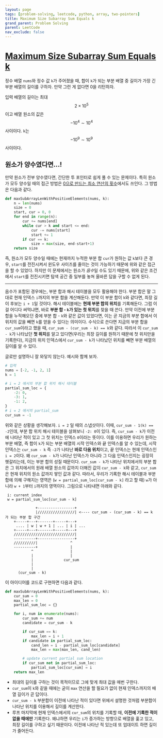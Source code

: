 ```yaml
---
layout: page
tags: [problem-solving, leetcode, python, array, two-pointers]
title: Maximum Size Subarray Sum Equals k
grand_parent: Problem Solving
parent: LeetCode
nav_exclude: false
---
```


# [Maximum Size Subarray Sum Equals k](https://leetcode.com/problems/maximum-size-subarray-sum-equals-k/)

  정수 배열 `nums`와 정수 값 `k`가 주어졌을 때, 합이 `k`가 되는 부분
  배열 중 길이가 가장 긴 부분 배열의 길이를 구하자. 만약 그런 게
  없다면 0을 리턴하자.

  입력 배열의 길이는 최대 $$ 2 \times 10^5 $$ 이고 배열 원소의 값은 $$
  -10^4 \sim 10^4$$ 사이이다. `k`는 $$ -10^9 \sim 10^9 $$ 사이이다.

## 원소가 양수였다면...!

 만약 원소가 전부 양수였다면, 간단한 투 포인터로 쉽게 풀 수 있는
 문제이다. 특히 원소가 모두 양수일 때의 접근 방법은 [0으로 만드는 최소
 연산의 횟수](../minimum-operations-to-reduce-x-to-zero)에서도
 쓰인다. 그 방법은 다음과 같다.

```python
def maxSubArrayLenWithPositiveElements(nums, k):
    n = len(nums)
    size = 0
    start, cur = 0, 0
    for end in range(n):
        cur += nums[end]
        while cur > k and start <= end:
            cur -= nums[start]
            start += 1
        if cur == k:
            size = max(size, end-start+1)
    return size
```

 즉, 원소가 모두 양수일 때에는 현재까지 누적한 부분 합 `cur`가 원하는
 값 `k`보다 큰 경우, `start`를 전진시켜서 윈도우 사이즈를 줄이는 것이
 가능하기 때문에 위와 같은 접근을 할 수 있었다. 하지만 이 문제에서는
 원소가 *음수*일 수도 있기 때문에, 위와 같은 조건에서 `start`를
 전진시키면 탐색 공간 중 일부를 놓쳐 올바른 답을 구할 수 없게 된다.

---

 음수가 포함된 경우에는, 부분 합과 해시 테이블을 모두 활용해야
 한다. 부분 합은 말 그대로 현재 인덱스 `i`까지의 부분 합을
 계산해둔다. 만약 이 부분 합이 `k`와 같다면, 최장 길이 후보는 `i +
 1`일 것이다. 해시 테이블에는 **현재 부분 합의 위치**를
 기록해둔다. 그럼 이걸 어디다 써먹냐면, 바로 **부분 합 - `k`가 있는 첫
 위치**를 찾을 때 쓴다. 만약 이전에 부분 합을 누적해오던 중에 부분
 합 - `k`와 같은 값이 있었다면, 이는 곧 지금의 부분 합에서 이 위치의
 값을 빼면 `k`를 얻을 수 있다는 의미이다. 수식으로 쓴다면 지금의 부분
 합을 `cur_sum`이라고 했을 때, `cur_sum - (cur_sum - k) == k`와
 같다. 따라서 이 `cur_sum - k`가 나타났던 **첫 위치**를 알고
 있다면(우리는 최장 길이를 원하기 때문에 첫 위치만을 기록한다), 지금의
 위치 인덱스에서 `cur_sum - k`가 나타났던 위치를 빼면 부분 배열의
 길이를 알 수 있다.

 글로만 설명하니 잘 와닿지 않는다. 예시와 함께 보자.

```python
# 입력
nums = [-2, -1, 2, 1]
k = 1

# i = 2 에서의 부분 합 위치 해시 테이블
partial_sum_loc = {
    -2: 0,
    -3: 1,
    -1: 2,
}
# i = 2 에서의 partial_sum
cur_sum = -1
```

 위와 같은 상황을 생각해보자. `i = 2` 일 때의 스냅샷이다. 이때,
 `cur_sum - 1(k) == -2`인데, 부분 합 위치 해시 테이블을 살펴보니 `-2:
 0`이 있다. 즉, `cur_sum - k`가 이전에 나타난 적이 있고 그 첫 위치는
 인덱스 `0`이라는 뜻이다. 이를 이용하면 우리가 원하는 부분 배열, 즉
 합이 `k`가 되는 부분 배열의 시작 인덱스와 끝 인덱스를 알 수 있는데,
 시작 인덱스는 `cur_sum - k` 즉 `-2`가 나타난 **바로 다음 위치**이고,
 끝 인덱스는 현재 인덱스인 `i = 2`이다. 왜 `cur_sum - k`가 나타난
 인덱스가 아니라 그 다음 인덱스인지는 굉장히 헷갈리는데, 이는 부분
 합의 성질 때문이다. `cur_sum - k`가 나타난 위치에서의 부분 합은 그
 위치에서의 원래 배열 원소의 값까지 더해진 값이 `cur_sum - k`와 같고,
 `cur_sum`은 현재 위치의 원소 값까지 쌓인 값과 같다. 따라서, 우리가
 기록한 해시 테이블과 부분 합에 의해 구해지는 영역은 (`w =
 partial_sum_loc[cur_sum - k]` 라고 할 때) `w`가 아니라 `w + 1`부터
 `i`까지의 영역이다. 그림으로 나타내면 아래와 같다.

```
 i: current index
 w = partial_sum_loc[cur_sum - k]

              +-----------------+
              |/////////////////| <---- cur_sum - (cur_sum - k) == k 가 되는 부분 합 구간
    +-----+---+-------+-----+---+
     .... | w | w + 1 | ... | i | ...
    +-----+---+-------+-----+---+
    ////////////////////////////|
    ----------+-----------------+
    //////////|               ^
    ----------+               |
            ^                 |
            |                 |
            |              cur_sum
            |
            |
      (cur_sum - k)
```


 이 아이디어를 코드로 구현하면 다음과 같다.

```python
def maxSubArrayLenWithPositiveElements(nums, k):
    cur_sum = 0
    max_len = 0
    partial_sum_loc = {}

    for i, num in enumerate(nums):
        cur_sum += num
        candidate = cur_sum - k

        if cur_sum == k:
            max_len = i + 1
        if candidate in partial_sum_loc:
            cand_len = i - partial_sum_loc[candidate]
            max_len = max(max_len, cand_len)

        # update current partial sum location
        if cur_sum not in partial_sum_loc:
            partial_sum_loc[cur_sum] = i
    return max_len
```

 - 최대의 길이를 구하는 것이 목적이므로 그에 맞게 최대 값을 매번
   구한다.
 - `cur_sum`이 `k`와 같을 때에는 굳이 `max` 연산을 할 필요가 없이 현재
   인덱스까지의 배열 길이가 곧 답이다.
 - `cur_sum - k` 부분합이 이전에 나타난 적이 있다면 위에서 설명한
   것처럼 부분합이 나타난 위치를 이용해서 길이를 계산한다.
 - 루프 마지막에 현재 인덱스에서의 `cur_sum`의 위치를 기록할 때,
   **이전에 기록한 적이 없을 때에만** 기록한다. 왜냐하면 우리는 `i`가
   증가하는 방향으로 배열을 훑고 있고, 최장 길이를 구하고 싶기
   때문이다. 이전에 나타난 적 있는데 또 업데이트 하면 길이가 줄어든다.
